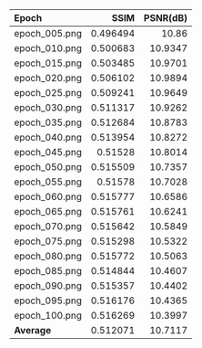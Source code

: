 | Epoch         |     SSIM |   PSNR(dB) |
|:--------------|---------:|-----------:|
| epoch_005.png | 0.496494 |    10.86   |
| epoch_010.png | 0.500683 |    10.9347 |
| epoch_015.png | 0.503485 |    10.9701 |
| epoch_020.png | 0.506102 |    10.9894 |
| epoch_025.png | 0.509241 |    10.9649 |
| epoch_030.png | 0.511317 |    10.9262 |
| epoch_035.png | 0.512684 |    10.8783 |
| epoch_040.png | 0.513954 |    10.8272 |
| epoch_045.png | 0.51528  |    10.8014 |
| epoch_050.png | 0.515509 |    10.7357 |
| epoch_055.png | 0.51578  |    10.7028 |
| epoch_060.png | 0.515777 |    10.6586 |
| epoch_065.png | 0.515761 |    10.6241 |
| epoch_070.png | 0.515642 |    10.5849 |
| epoch_075.png | 0.515298 |    10.5322 |
| epoch_080.png | 0.515772 |    10.5063 |
| epoch_085.png | 0.514844 |    10.4607 |
| epoch_090.png | 0.515357 |    10.4402 |
| epoch_095.png | 0.516176 |    10.4365 |
| epoch_100.png | 0.516269 |    10.3997 |
| **Average**   | 0.512071 |    10.7117 |